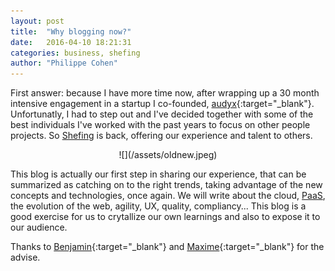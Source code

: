 ```yaml
---
layout: post
title:  "Why blogging now?"
date:   2016-04-10 18:21:31
categories: business, shefing
author: "Philippe Cohen"
---
```


First answer: because I have more time now, after wrapping up a 30 month intensive engagement in a startup I co-founded, [audyx](http://www.audyx.com/en "audyx - the first online audiology platform"){:target="_blank"}. Unfortunatly, I had to step out and I've decided together with some of the best individuals I've worked with the past years to focus on other people projects. So [Shefing](/) is back, offering our experience and talent to others. 


<div style="text-align:center" markdown="1">
![](/assets/oldnew.jpeg)
<br>
</div>


This blog is actually our first step in sharing our experience, that can be summarized as catching on to the right trends, taking advantage of the new concepts and technologies, once again. We will write about the cloud, [PaaS](https://en.wikipedia.org/wiki/Platform_as_a_service), the evolution of the web, agility,  UX,  quality, compliancy... This blog is a good exercise for us to crytallize our own learnings and also to expose it to our audience. 

Thanks to [Benjamin](https://fr.linkedin.com/in/benjaminstanislas){:target="_blank"} and [Maxime](https://il.linkedin.com/in/leadlike/en){:target="_blank"} for the advise. 





